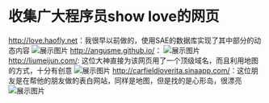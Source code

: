 # 收集广大程序员show love的网页

<http://love.haofly.net>：我很早以前做的，使用SAE的数据库实现了其中部分的动态内容
![展示图片](https://github.com/haoflynet/show_LOVE/blob/master/images/show1.jpg)
<http://angusme.github.io/>：
![展示图片](https://github.com/haoflynet/show_LOVE/blob/master/images/show2.png)
<http://liumeijun.com/>: 这位大神直接为该网页用了一个顶级域名，而且利用地图的方式，十分有创意
![展示图片](https://github.com/haoflynet/show_LOVE/blob/master/images/show3.png)
<http://carfieldloverita.sinaapp.com/>：这位朋友是在帮他的朋友做的表白网站，同样是地图，但是找的是心形岛，很漂亮
![展示图片](https://github.com/haoflynet/show_LOVE/blog/master/images/show4.png)
